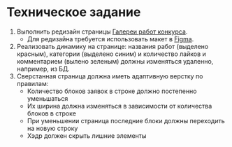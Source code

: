 # Техническое задание

1. Выполнить редизайн страницы [Галереи работ конкурса](https://xn--j1aaidmgm0e.xn--p1ai/contests/ErlNjQ/gallery).
   * Для редизайна требуется использовать макет в [Figma](https://www.figma.com/design/pQhNRCmpgtsCqJT2ouRowD).
2. Реализовать динамику на странице: названия работ (выделено красным), категории (выделено синим) и количество лайков и комментарием (вылено зеленым) должны изменяться удаленно, например, из БД.
3. Сверстанная страница должна иметь адаптивную верстку по правилам:
   * Количество блоков заявок в строке должно постепенно уменьшаться
   * Их ширина должна изменяться в зависимости от количества блоков в строке
   * При уменьшении страница последние блоки должны переходить на новую строку
   * Хэдр должен скрыть лишние элементы
